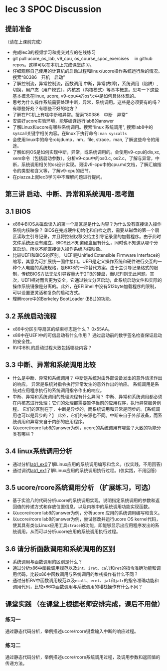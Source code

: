 # lec 3 SPOC Discussion

## **提前准备**
（请在上课前完成）


 - 完成lec3的视频学习和提交对应的在线练习
 - git pull ucore_os_lab, v9_cpu, os_course_spoc_exercises  　in github repos。这样可以在本机上完成课堂练习。
 - 仔细观察自己使用的计算机的启动过程和linux/ucore操作系统运行后的情况。搜索“80386　开机　启动”
 - 了解控制流，异常控制流，函数调用,中断，异常(故障)，系统调用（陷阱）,切换，用户态（用户模式），内核态（内核模式）等基本概念。思考一下这些基本概念在linux, ucore, v9-cpu中的os*.c中是如何具体体现的。
 - 思考为什么操作系统需要处理中断，异常，系统调用。这些是必须要有的吗？有哪些好处？有哪些不好的地方？
 - 了解在PC机上有啥中断和异常。搜索“80386　中断　异常”
 - 安装好ucore实验环境，能够编译运行lab8的answer
 - 了解Linux和ucore有哪些系统调用。搜索“linux 系统调用", 搜索lab8中的syscall关键字相关内容。在linux下执行命令: ```man syscalls```
 - 会使用linux中的命令:objdump，nm，file, strace，man, 了解这些命令的用途。
 - 了解如何OS是如何实现中断，异常，或系统调用的。会使用v9-cpu的dis,xc, xem命令（包括启动参数），分析v9-cpu中的os0.c, os2.c，了解与异常，中断，系统调用相关的os设计实现。阅读v9-cpu中的cpu.md文档，了解汇编指令的类型和含义等，了解v9-cpu的细节。
 - 在piazza上就lec3学习中不理解问题进行提问。

## 第三讲 启动、中断、异常和系统调用-思考题

## 3.1 BIOS
-  x86中BIOS从磁盘读入的第一个扇区是是什么内容？为什么没有直接读入操作系统内核映像？
BIOS在完成硬件初始化和自检之后，需要从磁盘的第一个扇区读取主引导记录，并且将控制权移交给主引导记录里的加载程序。由于此时文件系统还没有建立，BIOS还不知道硬盘里有什么，同时也不知道从哪个分区启动，所以不能直接读入操作系统内核映像。
- 比较UEFI和BIOS的区别。
UEFI是Unified Extensible Firmware Interface的缩写，其意为可扩展统一固件接口。UEFI是定义操作系统和硬件进行交互的一种个人电脑的系统规格，是BIOS的一种替代方案。由于主引导记录格式的限制，传统BIOS方法无法引导容量大于2TB的硬盘，而UEFI则无此问题。其次，UEFI相对而言更为安全，它通过独立分区启动，此系统启动文件和实际的操作系统镜像是分离的。此外，在EFIShell中没有512byte加载程序的限制，可以设置更灵活和复杂的启动方式。
- 理解rcore中的Berkeley BootLoader (BBL)的功能。


## 3.2 系统启动流程

- x86中分区引导扇区的结束标志是什么？
0x55AA。
- x86中在UEFI中的可信启动有什么作用？
通过启动前的数字签名检查保证启动的安全性。
- RV中BBL的启动过程大致包括哪些内容？

## 3.3 中断、异常和系统调用比较
- 什么是中断、异常和系统调用？
中断是系统对由外部设备发出的意外请求作出的响应。
异常是系统对指令执行异常发生的意外作出的响应。
系统调用是系统对应用程序执行的系统调用指令作出的响应。
-  中断、异常和系统调用的处理流程有什么异同？
中断、异常和系统调用都必须在内核态进行处理；它们的处理都需要暂停当前的应用程序，执行异常服务例程。
它们的区别在于，中断是异步的，而系统调用和异常是同步的。【系统调用也可以是异步的？】
此外，它们的来源也不同。中断来自于外部设备，而系统调用和异常来自于内部的应用程序。
- 以ucore/rcore lab8的answer为例，ucore的系统调用有哪些？大致的功能分类有哪些？

## 3.4 linux系统调用分析
- 通过分析[lab1_ex0](https://github.com/chyyuu/ucore_lab/blob/master/related_info/lab1/lab1-ex0.md)了解Linux应用的系统调用编写和含义。(仅实践，不用回答)
- 通过调试[lab1_ex1](https://github.com/chyyuu/ucore_lab/blob/master/related_info/lab1/lab1-ex1.md)了解Linux应用的系统调用执行过程。(仅实践，不用回答)


## 3.5 ucore/rcore系统调用分析 （扩展练习，可选）
-  基于实验八的代码分析ucore的系统调用实现，说明指定系统调用的参数和返回值的传递方式和存放位置信息，以及内核中的系统调用功能实现函数。
- 以ucore/rcore lab8的answer为例，分析ucore 应用的系统调用编写和含义。
- 以ucore/rcore lab8的answer为例，尝试修改并运行ucore OS kernel代码，使其具有类似Linux应用工具`strace`的功能，即能够显示出应用程序发出的系统调用，从而可以分析ucore应用的系统调用执行过程。

 
## 3.6 请分析函数调用和系统调用的区别
- 系统调用与函数调用的区别是什么？
- 通过分析x86中函数调用规范以及`int`、`iret`、`call`和`ret`的指令准确功能和调用代码，比较x86中函数调用与系统调用的堆栈操作有什么不同？
- 通过分析RV中函数调用规范以及`ecall`、`eret`、`jal`和`jalr`的指令准确功能和调用代码，比较x86中函数调用与系统调用的堆栈操作有什么不同？


## 课堂实践 （在课堂上根据老师安排完成，课后不用做）
### 练习一
通过静态代码分析，举例描述ucore/rcore键盘输入中断的响应过程。

### 练习二
通过静态代码分析，举例描述ucore/rcore系统调用过程，及调用参数和返回值的传递方法。
